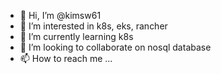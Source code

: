 - 👋 Hi, I’m @kimsw61
- 👀 I’m interested in k8s, eks, rancher
- 🌱 I’m currently learning k8s
- 💞️ I’m looking to collaborate on nosql database
- 📫 How to reach me ...

<!---
kimsw61/kimsw61 is a ✨ special ✨ repository because its `README.md` (this file) appears on your GitHub profile.
You can click the Preview link to take a look at your changes.
--->
